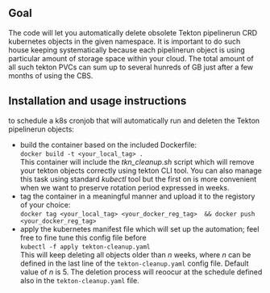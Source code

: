 ## Goal
The code will let you automatically delete obsolete Tekton pipelinerun CRD kubernetes objects in the given namespace. It is important to do such house keeping systematically because each pipelinerun object is using particular amount of storage space within your cloud. The total amount of all such tekton PVCs can sum up to several hunreds of GB just after a few months of using the CBS.

## Installation and usage instructions
 to schedule a k8s cronjob that will automatically run and deleten the Tekton pipelinerun objects:
 - build the container based on the included Dockerfile:  
```docker build -t <your_local_tag> .```  
This container will include the *tkn_cleanup.sh* script which will remove your tekton objects correctly using tekton CLI tool. You can also manage this task using standard *kubectl* tool but the first on is more convenient when we want to preserve rotation period expressed in weeks.  
 - tag the container in a meaningful manner and upload it to the registory of your choice:  
 ```docker tag <your_local_tag> <your_docker_reg_tag>  && docker push <your_docker_reg_tag>```  
 - apply the kubernetes manifest file which will set up the automation; feel free to fine tune this config file before   
 ```kubectl -f apply tekton-cleanup.yaml```  
 This will keep deleting all objects older than *n* weeks, where *n* can be defined in the last line of the ```tekton-cleanup.yaml``` config file. Default value of *n* is 5. The deletion process will reoocur at the schedule defined also in the ```tekton-cleanup.yaml``` file.
 
